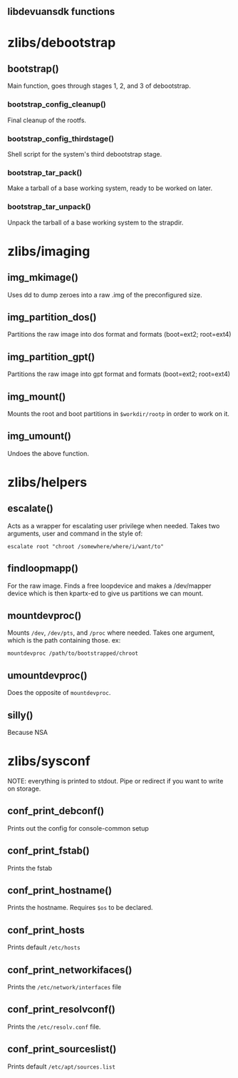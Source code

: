 libdevuansdk functions
----------------------

# zlibs/debootstrap

## bootstrap()

Main function, goes through stages 1, 2, and 3 of debootstrap.

### bootstrap_config_cleanup() ###

Final cleanup of the rootfs.

### bootstrap_config_thirdstage() ###

Shell script for the system's third debootstrap stage.

### bootstrap_tar_pack() ###

Make a tarball of a base working system, ready to be worked on later.

### bootstrap_tar_unpack() ###

Unpack the tarball of a base working system to the strapdir.

# zlibs/imaging

## img_mkimage() ##
Uses dd to dump zeroes into a raw .img of the preconfigured size.

## img_partition_dos() ##
Partitions the raw image into dos format and formats (boot=ext2; root=ext4)

## img_partition_gpt() ##
Partitions the raw image into gpt format and formats (boot=ext2; root=ext4)

## img_mount() ##
Mounts the root and boot partitions in `$workdir/rootp` in order to work on it.

## img_umount() ##
Undoes the above function.

# zlibs/helpers

## escalate()
Acts as a wrapper for escalating user privilege when needed. Takes two
arguments, user and command in the style of:

```
escalate root "chroot /somewhere/where/i/want/to"
```

## findloopmapp()
For the raw image. Finds a free loopdevice and makes a /dev/mapper device which
is then kpartx-ed to give us partitions we can mount.

## mountdevproc()
Mounts `/dev`, `/dev/pts`, and `/proc` where needed. Takes one argument, which
is the path containing those. ex:

```
mountdevproc /path/to/bootstrapped/chroot
```

## umountdevproc()
Does the opposite of `mountdevproc`.

## silly()
Because NSA

# zlibs/sysconf
NOTE: everything is printed to stdout. Pipe or redirect if you want to write on
storage.

## conf_print_debconf()
Prints out the config for console-common setup

## conf_print_fstab()
Prints the fstab

## conf_print_hostname()
Prints the hostname. Requires `$os` to be declared.

## conf_print_hosts
Prints default `/etc/hosts`

## conf_print_networkifaces()
Prints the `/etc/network/interfaces` file

## conf_print_resolvconf()
Prints the `/etc/resolv.conf` file.

## conf_print_sourceslist()
Prints default `/etc/apt/sources.list`

